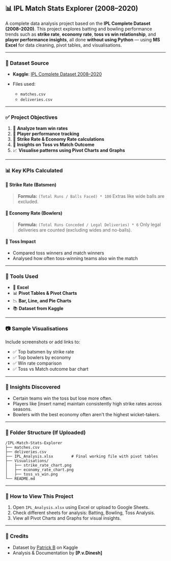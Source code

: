 ## 📊 IPL Match Stats Explorer (2008–2020)

A complete data analysis project based on the **IPL Complete Dataset (2008–2020)**. This project explores batting and bowling performance trends such as **strike rate**, **economy rate**, **toss vs win relationship**, and **player performance insights**, all done **without using Python** — using **MS Excel** for data cleaning, pivot tables, and visualisations.

---

### 📁 Dataset Source

* **Kaggle**: [IPL Complete Dataset 2008–2020](https://www.kaggle.com/datasets/patrickb1912/ipl-complete-dataset-20082020)
* Files used:

  * `matches.csv`
  * `deliveries.csv`

---

### ✅ Project Objectives

1. 📌 **Analyze team win rates**
2. 🏏 **Player performance tracking**
3. 🎯 **Strike Rate & Economy Rate calculations**
4. 🧠 **Insights on Toss vs Match Outcome**
5. 📈 **Visualise patterns using Pivot Charts and Graphs**

---

### 📊 Key KPIs Calculated

#### 🔹 **Strike Rate (Batsmen)**

> **Formula:** `(Total Runs / Balls Faced) * 100`
> Extras like wide balls are excluded.

#### 🔹 **Economy Rate (Bowlers)**

> **Formula:** `(Total Runs Conceded / Legal Deliveries) * 6`
> Only legal deliveries are counted (excluding wides and no-balls).

#### 🔹 **Toss Impact**

* Compared toss winners and match winners
* Analysed how often toss-winning teams also win the match

---

### 📌 Tools Used

* 📄 **Excel**
* 📊 **Pivot Tables & Pivot Charts**
* 📉 **Bar, Line, and Pie Charts**
* 📚 **Dataset from Kaggle**

---

### 📷 Sample Visualisations

Include screenshots or add links to:

* ✅ Top batsmen by strike rate
* ✅ Top bowlers by economy
* ✅ Win rate comparison
* ✅ Toss vs Match outcome bar chart

---

### 🧠 Insights Discovered

* Certain teams win the toss but lose more often.
* Players like \[insert name] maintain consistently high strike rates across seasons.
* Bowlers with the best economy often aren't the highest wicket-takers.

---

### 📂 Folder Structure (If Uploaded)

```
/IPL-Match-Stats-Explorer
├── matches.csv
├── deliveries.csv
├── IPL_Analysis.xlsx        # Final working file with pivot tables
├── Visualisations/
│   ├── strike_rate_chart.png
│   ├── economy_rate_chart.png
│   ├── toss_vs_win.png
└── README.md
```

---

### 🏁 How to View This Project

1. Open `IPL_Analysis.xlsx` using Excel or upload to Google Sheets.
2. Check different sheets for analysis: Batting, Bowling, Toss Analysis.
3. View all Pivot Charts and Graphs for visual insights.

---

### 📢 Credits

* Dataset by [Patrick B](https://www.kaggle.com/datasets/patrickb1912/ipl-complete-dataset-20082020) on Kaggle
* Analysis & Documentation by **\[P.v.Dinesh]**


